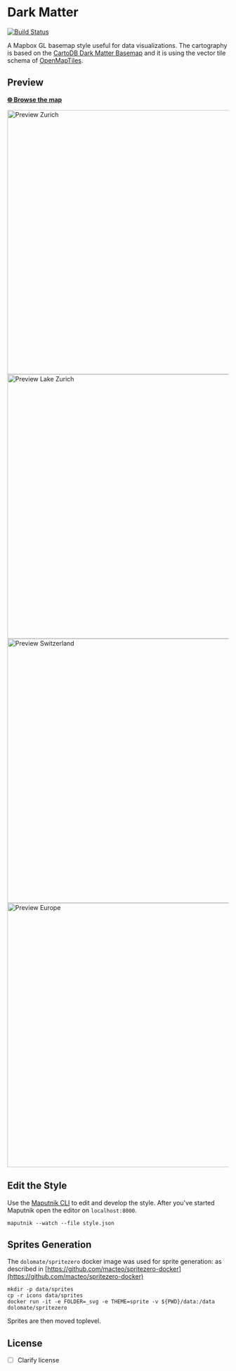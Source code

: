 # Dark Matter
[![Build Status](https://travis-ci.org/openmaptiles/dark-matter-gl-style.svg?branch=master)](https://travis-ci.org/openmaptiles/dark-matter-gl-style)

A Mapbox GL basemap style useful for data visualizations. The cartography is based on the
[CartoDB Dark Matter Basemap](https://github.com/CartoDB/CartoDB-basemaps) and it is using the vector tile
schema of [OpenMapTiles](https://github.com/openmaptiles/openmaptiles).

## Preview

**[:globe_with_meridians: Browse the map](https://openmaptiles.github.io/dark-matter-gl-style)**

<img src="https://github.com/openmaptiles/dark-matter-gl-style/raw/gh-pages/preview/preview-15.png" width="600" title="Preview Zurich">

<img src="https://github.com/openmaptiles/dark-matter-gl-style/raw/gh-pages/preview/preview-10.png" width="600" title="Preview Lake Zurich">

<img src="https://github.com/openmaptiles/dark-matter-gl-style/raw/gh-pages/preview/preview-7.png" width="600" title="Preview Switzerland">

<img src="https://github.com/openmaptiles/dark-matter-gl-style/raw/gh-pages/preview/preview-4.png" width="600" title="Preview Europe">

## Edit the Style

Use the [Maputnik CLI](http://openmaptiles.org/docs/style/maputnik/) to edit and develop the style.
After you've started Maputnik open the editor on `localhost:8000`.

```
maputnik --watch --file style.json
```

## Sprites Generation

The `dolomate/spritezero` docker image was used for sprite generation:
as described in [https://github.com/macteo/spritezero-docker](https://github.com/macteo/spritezero-docker)

```
mkdir -p data/sprites
cp -r icons data/sprites
docker run -it -e FOLDER=_svg -e THEME=sprite -v ${PWD}/data:/data dolomate/spritezero
```

Sprites are then moved toplevel.

## License

- [ ] Clarify license
